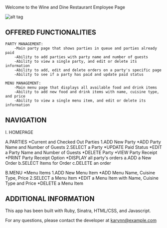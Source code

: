 Welcome to the Wine and Dine Restaurant Employee Page

![alt tag](http://i.imgur.com/N5QxVRw.png)



OFFERED FUNCTIONALITIES
-----------------------
	
	PARTY MANAGEMENT:
		-Main party page that shows parties in queue and parties already paid 
		-Ability to add parties with party name and number of guests
		-Ability to view a single party, and edit or delete its information
		-Ability to add, edit and delete orders on a party's specific page
		-Ability to see if a party has paid and update paid status
		
	MENU MANAGEMENT:
		-Main menu page that displays all available food and drink items 
		-Ability to add new food and drink items with name, cuisine type, and price
		-Ability to view a single menu item, and edit or delete its information

NAVIGATION
-----------------------

I. HOMEPAGE
 
A.PARTIES
  *Current and Checked Out Parties
	1.ADD New Party
	  *ADD Party Name and Number of Guests
	2.SELECT a Party
	  *UPDATE Paid Status
	  *EDIT a Party Name and Number of Guests
	  *DELETE Party
	  *VIEW Party Receipt
  	  *PRINT Party Receipt Option
	  *DISPLAY all party's orders
		a.ADD a New Order
		b.SELECT Items for Order
		c.DELETE an order

B.MENU
  *Menu Items
	1.ADD New Menu Item
	  *ADD Menu Name, Cuisine Type, Price
	2.SELECT a Menu Item
	  *EDIT a Menu Item with Name, Cuisine Type and Price
	  *DELETE a Menu Item


ADDITIONAL INFORMATION
-----------------------

This app has been built with Ruby, Sinatra, HTML/CSS, and Javascript.

For any questions, please contact the developer at karynn@example.com
